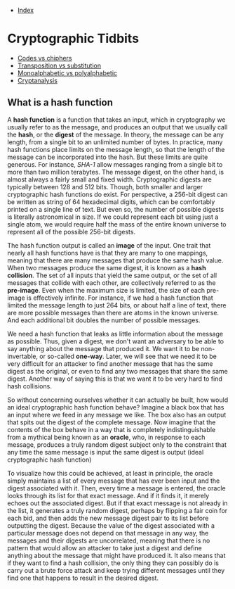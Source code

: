 - [Index](https://github.com/KiraDiShira/Crypto#crypto)   

# Cryptographic Tidbits

- [Codes vs chiphers](#codes-vs-chiphers)   
- [Transposition vs substitution](#transposition-vs-substitution)
- [Monoalphabetic vs polyalphabetic](#monoalphabetic-vs-polyalphabetic)
- [Cryptanalysis](#cryptanalysis)

## What is a hash function

A **hash function** is a function that takes an input, which in cryptography we usually refer to as the message, and produces an output that we usually call the **hash**, or the **digest** of the message. In theory, the message can be any length, from a single bit to an unlimited number of bytes. In practice, many hash functions place limits on the message length, so that the length of the message can be incorporated into the hash. But these limits are quite generous. For instance, *SHA-1* allow messages ranging from a single bit to more than two million terabytes. The message digest, on the other hand, is almost always a fairly small and fixed width. Cryptographic digests are typically between 128 and 512 bits. Though, both smaller and larger cryptographic hash functions do exist. For perspective, a 256-bit digest can be written as string of 64 hexadecimal digits, which can be comfortably printed on a single line of text. But even so, the number of possible digests is literally astronomical in size. If we could represent each bit using just a single atom, we would require half the mass of the entire known universe to represent all of the possible 256-bit digests. 

The hash function output is called an **image** of the input. One trait that nearly all hash functions have is that they are many to one mappings, meaning that there are many messages that produce the same hash value. When two messages produce the same digest, it is known as a **hash collision**. The set of all inputs that yield the same output, or the set of all messages that collide with each other, are collectively referred to as the **pre-image**. Even when the maximum size is limited, the size of each pre-image is effectively infinite. For instance, if we had a hash function that limited the message length to just 264 bits, or about half a line of text, there are more possible messages than there are atoms in the known universe. And each additional bit doubles the number of possible messages. 

We need a hash function that leaks as little information about the message as possible. Thus, given a digest, we don't want an adversary to be able to say anything about the message that produced it. We want it to be non-invertable, or so-called **one-way**. Later, we will see that we need it to be very difficult for an attacker to find another message that has the same digest as the original, or even to find any two messages that share the same digest. Another way of saying this is that we want it to be very hard to find hash collisions. 

So without concerning ourselves whether it can actually be built, how would an ideal cryptographic hash function behave? Imagine a black box that has an input where we feed in any message we like. The box also has an output that spits out the digest of the complete message. Now imagine that the contents of the box behave in a way that is completely indistinguishable from a mythical being known as an **oracle**, who, in response to each message, produces a truly random digest subject only to the constraint that any time the same message is input the same digest is output (ideal cryptographic hash function)

To visualize how this could be achieved, at least in principle, the oracle simply maintains a list of every message that has ever been input and the digest associated with it. Then, every time a message is entered, the oracle looks through its list for that exact message. And if it finds it, it merely echoes out the associated digest. But if that exact message is not already in the list, it generates a truly random digest, perhaps by flipping a fair coin for each bid, and then adds the new message digest pair to its list before outputting the digest. Because the value of the digest associated with a particular message does not depend on that message in any way, the messages and their digests are uncorrelated, meaning that there is no pattern that would allow an attacker to take just a digest and define anything about the message that might have produced it. It also means that if they want to find a hash collision, the only thing they can possibly do is carry out a brute force attack and keep trying different messages until they find one that happens to result in the desired digest. 
